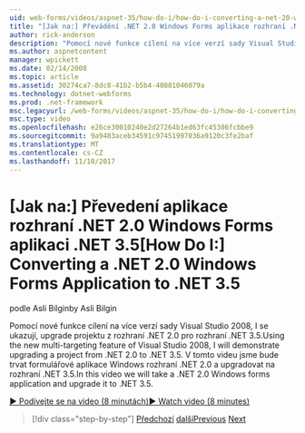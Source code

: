```yaml
---
uid: web-forms/videos/aspnet-35/how-do-i/how-do-i-converting-a-net-20-windows-forms-application-to-net-35
title: "[Jak na:] Převádění .NET 2.0 Windows Forms aplikace rozhraní .NET 3.5 | Microsoft Docs"
author: rick-anderson
description: "Pomocí nové funkce cílení na více verzí sady Visual Studio 2008, I se ukazují, upgrade projektu z rozhraní .NET 2.0 pro rozhraní .NET 3.5. V tomto videu jsme bude trvat..."
ms.author: aspnetcontent
manager: wpickett
ms.date: 02/14/2008
ms.topic: article
ms.assetid: 30274ca7-8dc8-41b2-b5b4-40881046079a
ms.technology: dotnet-webforms
ms.prod: .net-framework
msc.legacyurl: /web-forms/videos/aspnet-35/how-do-i/how-do-i-converting-a-net-20-windows-forms-application-to-net-35
msc.type: video
ms.openlocfilehash: e26ce30010240e2d27264b1ed63fc45306fcbbe9
ms.sourcegitcommit: 9a9483aceb34591c97451997036a9120c3fe2baf
ms.translationtype: MT
ms.contentlocale: cs-CZ
ms.lasthandoff: 11/10/2017
---
```

<a name="how-do-i-converting-a-net-20-windows-forms-application-to-net-35"></a><span data-ttu-id="2ff7d-104">[Jak na:] Převedení aplikace rozhraní .NET 2.0 Windows Forms aplikaci .NET 3.5</span><span class="sxs-lookup"><span data-stu-id="2ff7d-104">[How Do I:] Converting a .NET 2.0 Windows Forms Application to .NET 3.5</span></span>
====================
<span data-ttu-id="2ff7d-105">podle Asli Bilgin</span><span class="sxs-lookup"><span data-stu-id="2ff7d-105">by Asli Bilgin</span></span>

<span data-ttu-id="2ff7d-106">Pomocí nové funkce cílení na více verzí sady Visual Studio 2008, I se ukazují, upgrade projektu z rozhraní .NET 2.0 pro rozhraní .NET 3.5.</span><span class="sxs-lookup"><span data-stu-id="2ff7d-106">Using the new multi-targeting feature of Visual Studio 2008, I will demonstrate upgrading a project from .NET 2.0 to .NET 3.5.</span></span> <span data-ttu-id="2ff7d-107">V tomto videu jsme bude trvat formulářové aplikace Windows rozhraní .NET 2.0 a upgradovat na rozhraní .NET 3.5.</span><span class="sxs-lookup"><span data-stu-id="2ff7d-107">In this video we will take a .NET 2.0 Windows forms application and upgrade it to .NET 3.5.</span></span>

[<span data-ttu-id="2ff7d-108">&#9654; Podívejte se na video (8 minutách)</span><span class="sxs-lookup"><span data-stu-id="2ff7d-108">&#9654; Watch video (8 minutes)</span></span>](https://channel9.msdn.com/Blogs/ASP-NET-Site-Videos/how-do-i-converting-a-net-20-windows-forms-application-to-net-35)

>[!div class="step-by-step"]
<span data-ttu-id="2ff7d-109">[Předchozí](how-do-i-advance-cascading-style-sheet-features-and-management.md)
[další](how-do-i-get-started-with-the-entity-framework.md)</span><span class="sxs-lookup"><span data-stu-id="2ff7d-109">[Previous](how-do-i-advance-cascading-style-sheet-features-and-management.md)
[Next](how-do-i-get-started-with-the-entity-framework.md)</span></span>
